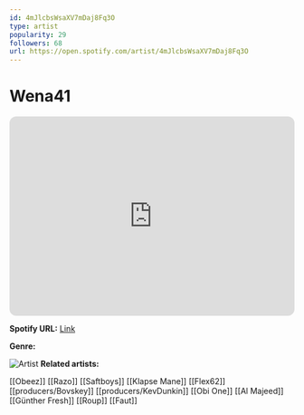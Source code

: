```yaml
---
id: 4mJlcbsWsaXV7mDaj8Fq3O
type: artist
popularity: 29
followers: 68
url: https://open.spotify.com/artist/4mJlcbsWsaXV7mDaj8Fq3O
---
```

# Wena41

<iframe style="border-radius:12px" src="https://open.spotify.com/embed/artist/4mJlcbsWsaXV7mDaj8Fq3O" width="100%" height="352" frameBorder="0" allowfullscreen="" allow="autoplay; clipboard-write; encrypted-media; fullscreen; picture-in-picture" loading="lazy"></iframe>

**Spotify URL:** [Link](https://open.spotify.com/artist/4mJlcbsWsaXV7mDaj8Fq3O)

**Genre:** 

![Artist](https://i.scdn.co/image/ab6761610000e5eb579d951a8c35857b4afd3d44)
**Related artists:**

[[Obeez]]
[[Razo]]
[[Saftboys]]
[[Klapse Mane]]
[[Flex62]]
[[producers/Bovskey]]
[[producers/KevDunkin]]
[[Obi One]]
[[Al Majeed]]
[[Günther Fresh]]
[[Roup]]
[[Faut]]
